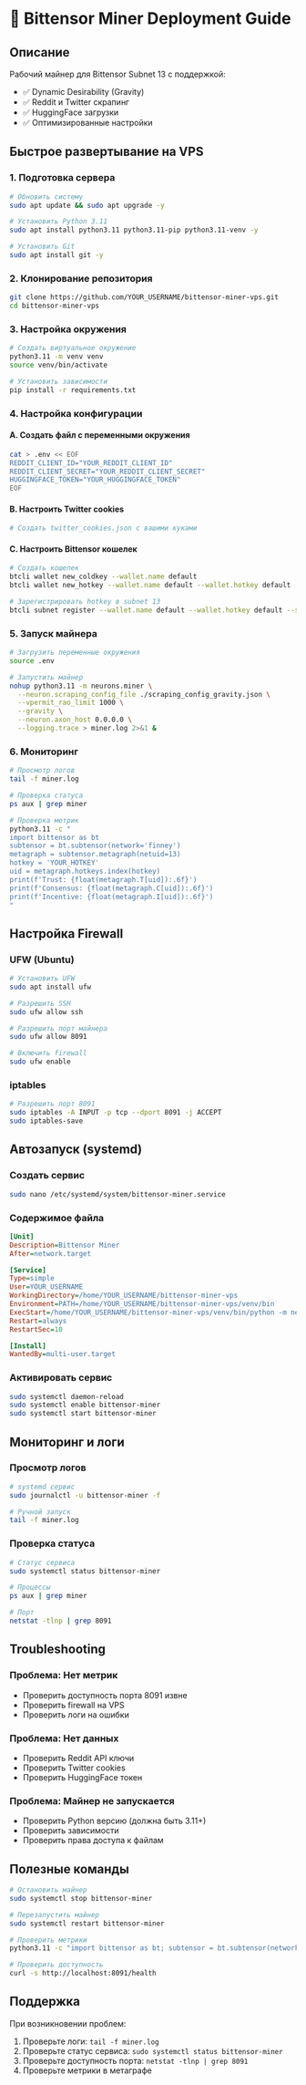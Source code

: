 # 🚀 Bittensor Miner Deployment Guide

## Описание
Рабочий майнер для Bittensor Subnet 13 с поддержкой:
- ✅ Dynamic Desirability (Gravity)
- ✅ Reddit и Twitter скрапинг
- ✅ HuggingFace загрузки
- ✅ Оптимизированные настройки

## Быстрое развертывание на VPS

### 1. Подготовка сервера
```bash
# Обновить систему
sudo apt update && sudo apt upgrade -y

# Установить Python 3.11
sudo apt install python3.11 python3.11-pip python3.11-venv -y

# Установить Git
sudo apt install git -y
```

### 2. Клонирование репозитория
```bash
git clone https://github.com/YOUR_USERNAME/bittensor-miner-vps.git
cd bittensor-miner-vps
```

### 3. Настройка окружения
```bash
# Создать виртуальное окружение
python3.11 -m venv venv
source venv/bin/activate

# Установить зависимости
pip install -r requirements.txt
```

### 4. Настройка конфигурации

#### A. Создать файл с переменными окружения
```bash
cat > .env << EOF
REDDIT_CLIENT_ID="YOUR_REDDIT_CLIENT_ID"
REDDIT_CLIENT_SECRET="YOUR_REDDIT_CLIENT_SECRET"
HUGGINGFACE_TOKEN="YOUR_HUGGINGFACE_TOKEN"
EOF
```

#### B. Настроить Twitter cookies
```bash
# Создать twitter_cookies.json с вашими куками
```

#### C. Настроить Bittensor кошелек
```bash
# Создать кошелек
btcli wallet new_coldkey --wallet.name default
btcli wallet new_hotkey --wallet.name default --wallet.hotkey default

# Зарегистрировать hotkey в subnet 13
btcli subnet register --wallet.name default --wallet.hotkey default --subtensor.network finney --netuid 13
```

### 5. Запуск майнера
```bash
# Загрузить переменные окружения
source .env

# Запустить майнер
nohup python3.11 -m neurons.miner \
  --neuron.scraping_config_file ./scraping_config_gravity.json \
  --vpermit_rao_limit 1000 \
  --gravity \
  --neuron.axon_host 0.0.0.0 \
  --logging.trace > miner.log 2>&1 &
```

### 6. Мониторинг
```bash
# Просмотр логов
tail -f miner.log

# Проверка статуса
ps aux | grep miner

# Проверка метрик
python3.11 -c "
import bittensor as bt
subtensor = bt.subtensor(network='finney')
metagraph = subtensor.metagraph(netuid=13)
hotkey = 'YOUR_HOTKEY'
uid = metagraph.hotkeys.index(hotkey)
print(f'Trust: {float(metagraph.T[uid]):.6f}')
print(f'Consensus: {float(metagraph.C[uid]):.6f}')
print(f'Incentive: {float(metagraph.I[uid]):.6f}')
"
```

## Настройка Firewall

### UFW (Ubuntu)
```bash
# Установить UFW
sudo apt install ufw

# Разрешить SSH
sudo ufw allow ssh

# Разрешить порт майнера
sudo ufw allow 8091

# Включить firewall
sudo ufw enable
```

### iptables
```bash
# Разрешить порт 8091
sudo iptables -A INPUT -p tcp --dport 8091 -j ACCEPT
sudo iptables-save
```

## Автозапуск (systemd)

### Создать сервис
```bash
sudo nano /etc/systemd/system/bittensor-miner.service
```

### Содержимое файла
```ini
[Unit]
Description=Bittensor Miner
After=network.target

[Service]
Type=simple
User=YOUR_USERNAME
WorkingDirectory=/home/YOUR_USERNAME/bittensor-miner-vps
Environment=PATH=/home/YOUR_USERNAME/bittensor-miner-vps/venv/bin
ExecStart=/home/YOUR_USERNAME/bittensor-miner-vps/venv/bin/python -m neurons.miner --neuron.scraping_config_file ./scraping_config_gravity.json --vpermit_rao_limit 1000 --gravity --neuron.axon_host 0.0.0.0 --logging.trace
Restart=always
RestartSec=10

[Install]
WantedBy=multi-user.target
```

### Активировать сервис
```bash
sudo systemctl daemon-reload
sudo systemctl enable bittensor-miner
sudo systemctl start bittensor-miner
```

## Мониторинг и логи

### Просмотр логов
```bash
# systemd сервис
sudo journalctl -u bittensor-miner -f

# Ручной запуск
tail -f miner.log
```

### Проверка статуса
```bash
# Статус сервиса
sudo systemctl status bittensor-miner

# Процессы
ps aux | grep miner

# Порт
netstat -tlnp | grep 8091
```

## Troubleshooting

### Проблема: Нет метрик
- Проверить доступность порта 8091 извне
- Проверить firewall на VPS
- Проверить логи на ошибки

### Проблема: Нет данных
- Проверить Reddit API ключи
- Проверить Twitter cookies
- Проверить HuggingFace токен

### Проблема: Майнер не запускается
- Проверить Python версию (должна быть 3.11+)
- Проверить зависимости
- Проверить права доступа к файлам

## Полезные команды

```bash
# Остановить майнер
sudo systemctl stop bittensor-miner

# Перезапустить майнер
sudo systemctl restart bittensor-miner

# Проверить метрики
python3.11 -c "import bittensor as bt; subtensor = bt.subtensor(network='finney'); metagraph = subtensor.metagraph(netuid=13); hotkey = 'YOUR_HOTKEY'; uid = metagraph.hotkeys.index(hotkey); print(f'Trust: {float(metagraph.T[uid]):.6f}'); print(f'Consensus: {float(metagraph.C[uid]):.6f}'); print(f'Incentive: {float(metagraph.I[uid]):.6f}')"

# Проверить доступность
curl -s http://localhost:8091/health
```

## Поддержка

При возникновении проблем:
1. Проверьте логи: `tail -f miner.log`
2. Проверьте статус сервиса: `sudo systemctl status bittensor-miner`
3. Проверьте доступность порта: `netstat -tlnp | grep 8091`
4. Проверьте метрики в метаграфе
